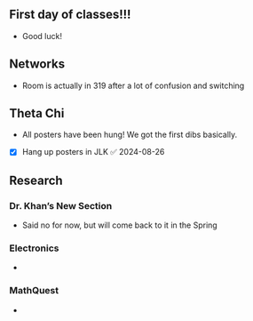 
## First day of classes!!!
- Good luck!

## Networks
- Room is actually in 319 after a lot of confusion and switching

## Theta Chi
- All posters have been hung! We got the first dibs basically.

- [x] Hang up posters in JLK ✅ 2024-08-26

## Research

### Dr. Khan’s New Section
- Said no for now, but will come back to it in the Spring

### Electronics
- 

### MathQuest
- 
